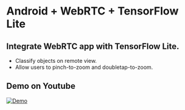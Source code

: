 # Android + WebRTC + TensorFlow Lite

## Integrate WebRTC app with TensorFlow Lite.
* Classify objects on remote view.
* Allow users to pinch-to-zoom and doubletap-to-zoom.

## Demo on Youtube
[![Demo](https://github.com/sokunmin/android_webrtc_tensorflowlite/blob/master/screenshot/image1.png)](https://www.youtube.com/watch?v=KdA7rSxWMLk)
 

